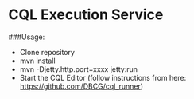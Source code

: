 # CQL Execution Service

###Usage:
- Clone repository
- mvn install
- mvn -Djetty.http.port=xxxx jetty:run
- Start the CQL Editor (follow instructions from here: https://github.com/DBCG/cql_runner)
